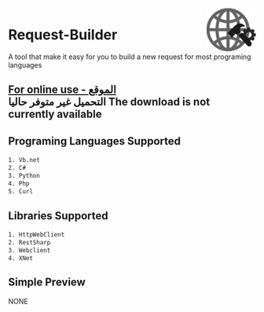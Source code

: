<img src="https://github.com/alonemazin/Request-Builder/blob/main/request-builder.png" width="100" height="auto" align="right">

Request-Builder
=================

A tool that make it easy for you to build a new request for most programing languages

<a href="http://requestbuilder.online/">For online use - الموقع</a><br>
<a>التحميل غير متوفر حاليا</a>
<a>The download is not currently available</a>
------

Programing Languages Supported
------
```
1. Vb.net
2. C#
3. Python
4. Php
5. Curl
```
Libraries Supported
------
```
1. HttpWebClient
2. RestSharp
3. Webclient
4. XNet
```

Simple Preview
------
NONE
